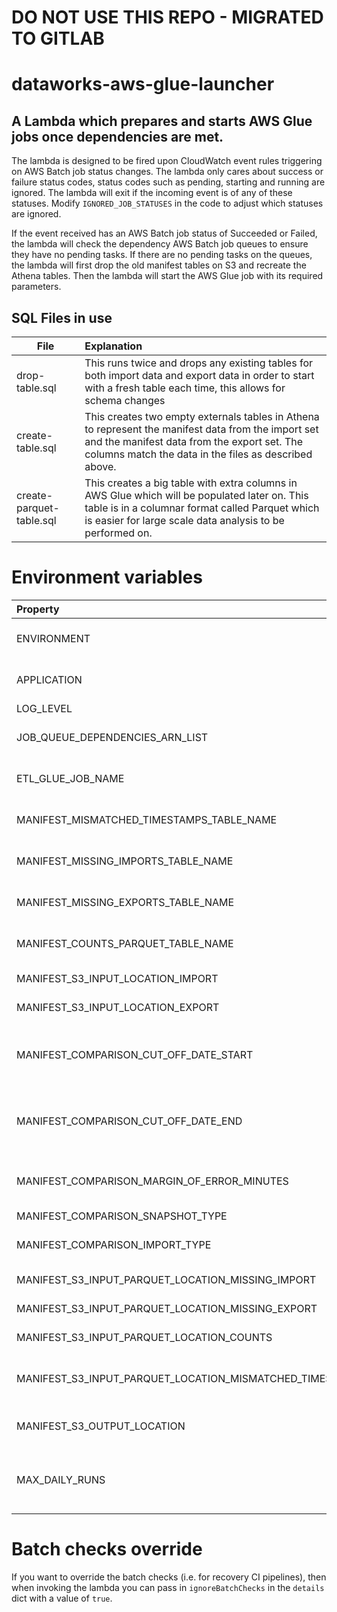 # DO NOT USE THIS REPO - MIGRATED TO GITLAB

# dataworks-aws-glue-launcher

## A Lambda which prepares and starts AWS Glue jobs once dependencies are met.

The lambda is designed to be fired upon CloudWatch event rules triggering on AWS Batch job status changes.
The lambda only cares about success or failure status codes, status codes such as pending, starting and running are ignored. The lambda will exit if the incoming event is of any of these statuses.
Modify `IGNORED_JOB_STATUSES` in the code to adjust which statuses are ignored.

If the event received has an AWS Batch job status of Succeeded or Failed, the lambda will check the dependency AWS Batch job queues to ensure they have no pending tasks.
If there are no pending tasks on the queues, the lambda will first drop the old manifest tables on S3 and recreate the Athena tables.
Then the lambda will start the AWS Glue job with its required parameters.

## SQL Files in use
| File | Explanation|
| --- | :--- |
| drop-table.sql | This runs twice and drops any existing tables for both import data and export data in order to start with a fresh table each time, this allows for schema changes
| create-table.sql | This creates two empty externals tables in Athena to represent the manifest data from the import set and the manifest data from the export set. The columns match the data in the files as described above.
| create-parquet-table.sql | This creates a big table with extra columns in AWS Glue which will be populated later on. This table is in a columnar format called Parquet which is easier for large scale data analysis to be performed on.

# Environment variables
|Property | Value|
|:---|---:|
|ENVIRONMENT | The environment the application is running in. 
|APPLICATION | The name of the application ie. glue_launcher_lambda |
|LOG_LEVEL   | INFO or Debug |
|JOB_QUEUE_DEPENDENCIES_ARN_LIST | Batch job queue ARNs to check for running jobs |
|ETL_GLUE_JOB_NAME | Name of the target AWS Glue job to fire ie. etl_glue_job|
|MANIFEST_MISMATCHED_TIMESTAMPS_TABLE_NAME | Table name for manifest mismatches ie. mismatches |
|MANIFEST_MISSING_IMPORTS_TABLE_NAME | Table name for missing imports ie. missing_imports |
|MANIFEST_MISSING_EXPORTS_TABLE_NAME | Table name for missing exports ie. missing_exports |
|MANIFEST_COUNTS_PARQUET_TABLE_NAME | Table name for manifest counts ie. counts |
|MANIFEST_S3_INPUT_LOCATION_IMPORT | S3 prefix for import location |
|MANIFEST_S3_INPUT_LOCATION_EXPORT | S3 prefix for export location |
|MANIFEST_COMPARISON_CUT_OFF_DATE_START | Lambda defaults to using previous day midnight. Override with a 'YYYY-MM-DD HH:MM:SS' |
|MANIFEST_COMPARISON_CUT_OFF_DATE_END | Lambda defaults to using today midnight. Override with a 'YYYY-MM-DD HH:MM:SS' |
|MANIFEST_COMPARISON_MARGIN_OF_ERROR_MINUTES | Margin of error for manifest comparison given in minutes. Default is 2 minutes. |
|MANIFEST_COMPARISON_SNAPSHOT_TYPE | "full" or "incremental" |
|MANIFEST_COMPARISON_IMPORT_TYPE | "historic" or "streaming_main" or "streaming_equality" |
|MANIFEST_S3_INPUT_PARQUET_LOCATION_MISSING_IMPORT | Full S3 URI to missing import output location|
|MANIFEST_S3_INPUT_PARQUET_LOCATION_MISSING_EXPORT | Full S3 URI to missing export output location |
|MANIFEST_S3_INPUT_PARQUET_LOCATION_COUNTS | Full S3 URI to counts output location |
|MANIFEST_S3_INPUT_PARQUET_LOCATION_MISMATCHED_TIMESTAMPS | Full S3 URI to mismatched timestamps output location |
|MANIFEST_S3_OUTPUT_LOCATION | Output location on S3 for Athena query outputs |
|MAX_DAILY_RUNS | Will not start the glue job is current daily run count is equal to or above this number (defaults to 5) |

# Batch checks override

If you want to override the batch checks (i.e. for recovery CI pipelines), then when invoking the lambda you can pass in `ignoreBatchChecks` in the `details` dict with a value of `true`.
